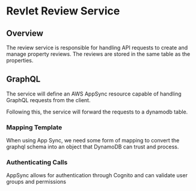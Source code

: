 # Revlet Review Service

## Overview
The review service is responsible for handling API requests to create and manage property reviews. The reviews are stored in the same table as the properties.

## GraphQL
The service will define an AWS AppSync resource capable of handling GraphQL requests from the client.

Following this, the service will forward the requests to a dynamodb table.

### Mapping Template
When using App Sync, we need some form of mapping to convert the graphql schema into an object that DynamoDB can trust and process.


### Authenticating Calls
AppSync allows for authentication through Cognito and can validate user groups and permissions